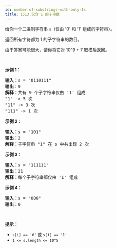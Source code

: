 ```yaml
---
id: number-of-substrings-with-only-1s
title: 1513.仅含 1 的子串数
---
```

给你一个二进制字符串 <code>s</code>（仅由 &#39;0&#39; 和 &#39;1&#39; 组成的字符串）。

返回所有字符都为 1 的子字符串的数目。

由于答案可能很大，请你将它对 10^9 + 7 取模后返回。

 

**示例 1：**


<pre><strong>输入：</strong>s = &#34;0110111&#34;<br/><strong>输出</strong>：9<br/><strong>解释：</strong>共有 9 个子字符串仅由 &#39;1&#39; 组成<br/>&#34;1&#34; -&gt; 5 次<br/>&#34;11&#34; -&gt; 3 次<br/>&#34;111&#34; -&gt; 1 次</pre>

**示例 2：**


<pre><strong>输入：</strong>s = &#34;101&#34;<br/><strong>输出：</strong>2<br/><strong>解释：</strong>子字符串 &#34;1&#34; 在 s 中共出现 2 次<br/></pre>

**示例 3：**


<pre><strong>输入：</strong>s = &#34;111111&#34;<br/><strong>输出：</strong>21<br/><strong>解释：</strong>每个子字符串都仅由 &#39;1&#39; 组成<br/></pre>

**示例 4：**


<pre><strong>输入：</strong>s = &#34;000&#34;<br/><strong>输出：</strong>0<br/></pre>

 

**提示：**


- <code>s[i] == &#39;0&#39;</code> 或 <code>s[i] == &#39;1&#39;</code>
- <code>1 &lt;= s.length &lt;= 10^5</code>
